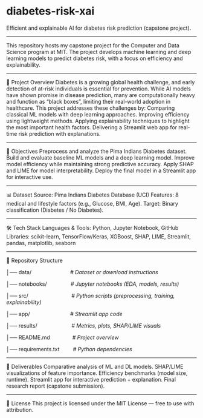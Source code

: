 # diabetes-risk-xai

Efficient and explainable AI for diabetes risk prediction (capstone project).

---

This repository hosts my capstone project for the Computer and Data Science program at MIT.
The project develops machine learning and deep learning models to predict diabetes risk, with a focus on efficiency and explainability.

---

📌 Project Overview
Diabetes is a growing global health challenge, and early detection of at-risk individuals is essential for prevention. While AI models have shown promise in disease prediction, many are computationally heavy and function as “black boxes”, limiting their real-world adoption in healthcare.
This project addresses these challenges by:
Comparing classical ML models with deep learning approaches.
Improving efficiency using lightweight methods.
Applying explainability techniques to highlight the most important health factors.
Delivering a Streamlit web app for real-time risk prediction with explanations.

---

🎯 Objectives
Preprocess and analyze the Pima Indians Diabetes dataset.
Build and evaluate baseline ML models and a deep learning model.
Improve model efficiency while maintaining strong predictive accuracy.
Apply SHAP and LIME for model interpretability.
Deploy the final model in a Streamlit app for interactive use.

---

📊 Dataset
Source: Pima Indians Diabetes Database (UCI)
Features: 8 medical and lifestyle factors (e.g., Glucose, BMI, Age).
Target: Binary classification (Diabetes / No Diabetes).

---

🛠️ Tech Stack
Languages & Tools: Python, Jupyter Notebook, GitHub
Libraries: scikit-learn, TensorFlow/Keras, XGBoost, SHAP, LIME, Streamlit, pandas, matplotlib, seaborn

---

📂 Repository Structure

│── data/&nbsp;&nbsp;&nbsp;&nbsp;&nbsp;&nbsp;&nbsp;&nbsp;&nbsp;&nbsp;&nbsp;&nbsp;&nbsp;&nbsp;&nbsp;&nbsp;&nbsp;&nbsp;&nbsp;&nbsp;&nbsp;&nbsp;&nbsp;&nbsp;&nbsp;&nbsp;_# Dataset or download instructions_

│── notebooks/&nbsp;&nbsp;&nbsp;&nbsp;&nbsp;&nbsp;&nbsp;&nbsp;&nbsp;&nbsp;&nbsp;&nbsp;&nbsp;&nbsp;&nbsp;&nbsp;_# Jupyter notebooks (EDA, models, results)_

│── src/&nbsp;&nbsp;&nbsp;&nbsp;&nbsp;&nbsp;&nbsp;&nbsp;&nbsp;&nbsp;&nbsp;&nbsp;&nbsp;&nbsp;&nbsp;&nbsp;&nbsp;&nbsp;&nbsp;&nbsp;&nbsp;&nbsp;&nbsp;&nbsp;&nbsp;&nbsp;&nbsp;&nbsp;&nbsp;_# Python scripts (preprocessing, training, explainability)_

│── app/&nbsp;&nbsp;&nbsp;&nbsp;&nbsp;&nbsp;&nbsp;&nbsp;&nbsp;&nbsp;&nbsp;&nbsp;&nbsp;&nbsp;&nbsp;&nbsp;&nbsp;&nbsp;&nbsp;&nbsp;&nbsp;&nbsp;&nbsp;&nbsp;&nbsp;&nbsp;&nbsp;_# Streamlit app code_

│── results/&nbsp;&nbsp;&nbsp;&nbsp;&nbsp;&nbsp;&nbsp;&nbsp;&nbsp;&nbsp;&nbsp;&nbsp;&nbsp;&nbsp;&nbsp;&nbsp;&nbsp;&nbsp;&nbsp;&nbsp;&nbsp;&nbsp;&nbsp;_# Metrics, plots, SHAP/LIME visuals_

│── README.md&nbsp;&nbsp;&nbsp;&nbsp;&nbsp;&nbsp;&nbsp;&nbsp;&nbsp;&nbsp;&nbsp;&nbsp;&nbsp;&nbsp;&nbsp;_# Project overview_

│── requirements.txt&nbsp;&nbsp;&nbsp;&nbsp;&nbsp;&nbsp;&nbsp;&nbsp;&nbsp;_# Python dependencies_

---

🚀 Deliverables
    Comparative analysis of ML and DL models.
    SHAP/LIME visualizations of feature importance.
    Efficiency benchmarks (model size, runtime).
    Streamlit app for interactive prediction + explanation.
    Final research report (capstone submission).

---

📖 License
This project is licensed under the MIT License — free to use with attribution.
